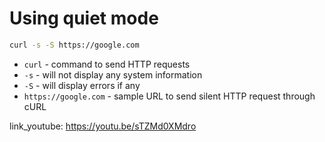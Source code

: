# Using quiet mode

```bash
curl -s -S https://google.com
```

- `curl` - command to send HTTP requests
- `-s` - will not display any system information
- `-S` - will display errors if any
- `https://google.com` - sample URL to send silent HTTP request through cURL


link_youtube: https://youtu.be/sTZMd0XMdro
